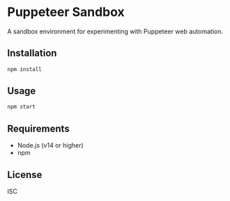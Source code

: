 # Puppeteer Sandbox

A sandbox environment for experimenting with Puppeteer web automation.

## Installation

```bash
npm install
```

## Usage

```bash
npm start
```

## Requirements

- Node.js (v14 or higher)
- npm

## License

ISC